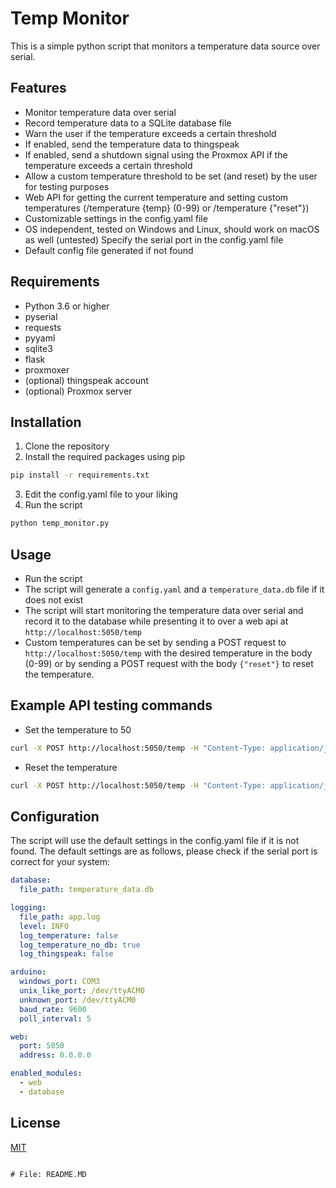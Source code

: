 # Temp Monitor

This is a simple python script that monitors a temperature data source over serial.

## Features
- Monitor temperature data over serial
- Record temperature data to a SQLite database file
- Warn the user if the temperature exceeds a certain threshold
- If enabled, send the temperature data to thingspeak
- If enabled, send a shutdown signal using the Proxmox API if the temperature exceeds a certain threshold
- Allow a custom temperature threshold to be set (and reset) by the user for testing purposes
- Web API for getting the current temperature and setting custom temperatures (/temperature {temp} (0-99) or /temperature {"reset"})
- Customizable settings in the config.yaml file
- OS independent, tested on Windows and Linux, should work on macOS as well (untested) Specify the serial port in the config.yaml file
- Default config file generated if not found

## Requirements
- Python 3.6 or higher
- pyserial
- requests
- pyyaml
- sqlite3
- flask
- proxmoxer
- (optional) thingspeak account
- (optional) Proxmox server

## Installation
1. Clone the repository
2. Install the required packages using pip
```bash
pip install -r requirements.txt
```
3. Edit the config.yaml file to your liking
4. Run the script
```bash
python temp_monitor.py
```

## Usage
- Run the script
- The script will generate a ```config.yaml``` and a ```temperature_data.db``` file if it does not exist
- The script will start monitoring the temperature data over serial and record it to the database while presenting it to over a web api at ```http://localhost:5050/temp```
- Custom temperatures can be set by sending a POST request to ```http://localhost:5050/temp``` with the desired temperature in the body (0-99) or by sending a POST request with the body ```{"reset"}``` to reset the temperature.

## Example API testing commands
- Set the temperature to 50
```bash
curl -X POST http://localhost:5050/temp -H "Content-Type: application/json" -d '{"temperature": 50}'
```
- Reset the temperature
```bash
curl -X POST http://localhost:5050/temp -H "Content-Type: application/json" -d '{"temperature": "reset"}'
```

## Configuration
The script will use the default settings in the config.yaml file if it is not found. The default settings are as follows, please check if the serial port is correct for your system:
```yaml
database:
  file_path: temperature_data.db

logging:
  file_path: app.log
  level: INFO
  log_temperature: false
  log_temperature_no_db: true
  log_thingspeak: false

arduino:
  windows_port: COM3
  unix_like_port: /dev/ttyACM0
  unknown_port: /dev/ttyACM0
  baud_rate: 9600
  poll_interval: 5

web:
  port: 5050
  address: 0.0.0.0

enabled_modules:
  - web
  - database

```



## License
[MIT](https://choosealicense.com/licenses/mit/)
```

# File: README.MD
